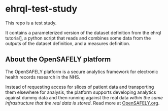 # ehrql-test-study

This repo is a test study.

It contains a parameterized version of the dataset definition from the ehrql tutorial[1], a
python script that reads and combines some data from the outputs of the dataset definition,
and a measures definition.


## About the OpenSAFELY platform

The OpenSAFELY platform is a secure analytics framework for electronic health records research in the NHS.

Instead of requesting access for slices of patient data and transporting them elsewhere for analysis,
the platform supports developing analytics against dummy data
and then running against the real data *within the same infrastructure that the real data is stored*.
Read more at [OpenSAFELY.org](https://opensafely.org).

[1]: https://docs.opensafely.org/ehrql/tutorial/
